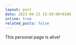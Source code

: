 ```yaml
---
layout: post
date: 2023-04-13 15:59:00+0100
inline: true
related_posts: false
---
```


This personal page is alive!
